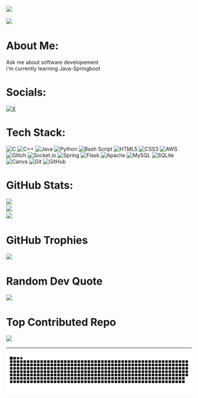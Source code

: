 [![](https://visitcount.itsvg.in/api?id=Mayurdpatil67&icon=5&color=13)](https://visitcount.itsvg.in)

<p>
  <img src="https://readme-typing-svg.herokuapp.com?&font=IBM+Plex+Sans&color=abcdef&size=20&lines=Welcome+to+my+GitHub+Profile!;I'm a Software Developer/Programmer" />
</p>

# About Me:
Ask me about software developement <br>i'm currently learning Java-Springboot<br>

# Socials:
[![X](https://img.shields.io/badge/X-black.svg?logo=X&logoColor=white)](https://x.com/https://x.com/mayurstwt1) 

# Tech Stack:
![C](https://img.shields.io/badge/c-%2300599C.svg?style=flat&logo=c&logoColor=white) ![C++](https://img.shields.io/badge/c++-%2300599C.svg?style=flat&logo=c%2B%2B&logoColor=white) ![Java](https://img.shields.io/badge/java-%23ED8B00.svg?style=flat&logo=openjdk&logoColor=white) ![Python](https://img.shields.io/badge/python-3670A0?style=flat&logo=python&logoColor=ffdd54) ![Bash Script](https://img.shields.io/badge/bash_script-%23121011.svg?style=flat&logo=gnu-bash&logoColor=white) ![HTML5](https://img.shields.io/badge/html5-%23E34F26.svg?style=flat&logo=html5&logoColor=white) ![CSS3](https://img.shields.io/badge/css3-%231572B6.svg?style=flat&logo=css3&logoColor=white) ![AWS](https://img.shields.io/badge/AWS-%23FF9900.svg?style=flat&logo=amazon-aws&logoColor=white) ![Glitch](https://img.shields.io/badge/glitch-%233333FF.svg?style=flat&logo=glitch&logoColor=white) ![Socket.io](https://img.shields.io/badge/Socket.io-black?style=flat&logo=socket.io&badgeColor=010101) ![Spring](https://img.shields.io/badge/spring-%236DB33F.svg?style=flat&logo=spring&logoColor=white) ![Flask](https://img.shields.io/badge/flask-%23000.svg?style=flat&logo=flask&logoColor=white) ![Apache](https://img.shields.io/badge/apache-%23D42029.svg?style=flat&logo=apache&logoColor=white) ![MySQL](https://img.shields.io/badge/mysql-4479A1.svg?style=flat&logo=mysql&logoColor=white) ![SQLite](https://img.shields.io/badge/sqlite-%2307405e.svg?style=flat&logo=sqlite&logoColor=white) ![Canva](https://img.shields.io/badge/Canva-%2300C4CC.svg?style=flat&logo=Canva&logoColor=white) ![Git](https://img.shields.io/badge/git-%23F05033.svg?style=flat&logo=git&logoColor=white) ![GitHub](https://img.shields.io/badge/github-%23121011.svg?style=flat&logo=github&logoColor=white)
# GitHub Stats:
![](https://github-readme-stats.vercel.app/api?username=Mayurdpatil67&theme=midnight-purple&hide_border=true&include_all_commits=false&count_private=false)<br/>
![](https://github-readme-streak-stats.herokuapp.com/?user=Mayurdpatil67&theme=midnight-purple&hide_border=true)<br/>
![](https://github-readme-stats.vercel.app/api/top-langs/?username=Mayurdpatil67&theme=midnight-purple&hide_border=true&include_all_commits=false&count_private=false&layout=compact)

# GitHub Trophies
![](https://github-profile-trophy.vercel.app/?username=Mayurdpatil67&theme=radical&no-frame=true&no-bg=false&margin-w=4)

# Random Dev Quote
![](https://quotes-github-readme.vercel.app/api?type=horizontal&theme=radical)

# Top Contributed Repo
![](https://github-contributor-stats.vercel.app/api?username=Mayurdpatil67&limit=5&theme=dark&combine_all_yearly_contributions=true)

---


<p align="center">
  <img  src="https://raw.githubusercontent.com/Elanza-48/Elanza-48/main/resources/img/github-contribution-grid-snake.svg" alt="example" />
</p>
